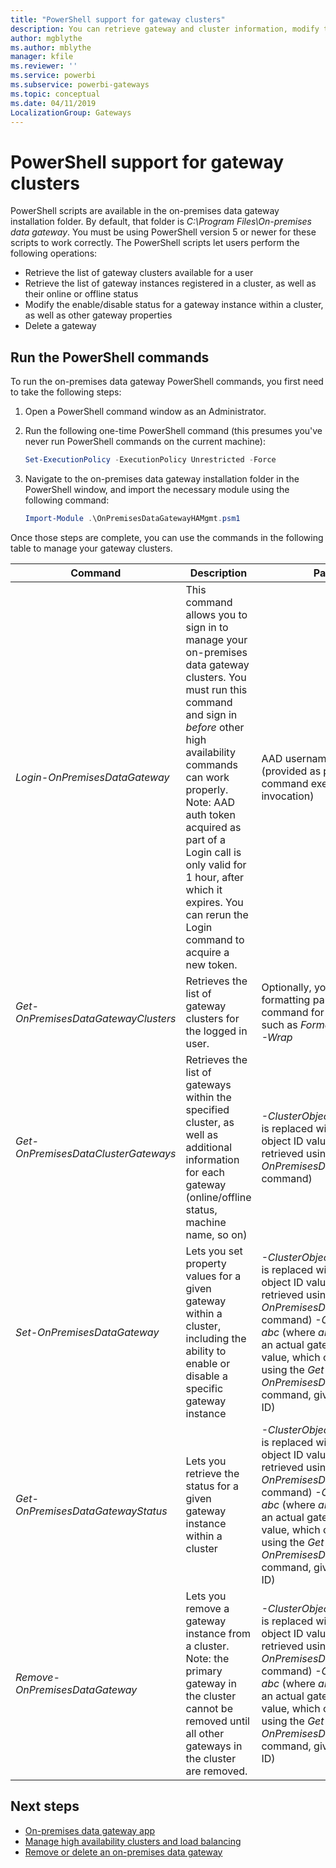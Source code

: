 ```yaml
---
title: "PowerShell support for gateway clusters"
description: You can retrieve gateway and cluster information, modify the status within a gateway, or delete a gateway using PowerShell commands.
author: mgblythe
ms.author: mblythe
manager: kfile
ms.reviewer: ''
ms.service: powerbi
ms.subservice: powerbi-gateways
ms.topic: conceptual
ms.date: 04/11/2019
LocalizationGroup: Gateways 
---
```


# PowerShell support for gateway clusters

PowerShell scripts are available in the on-premises data gateway installation folder. By default, that folder is *C:\Program Files\On-premises data gateway*. You must be using PowerShell version 5 or newer for these scripts to work correctly. The PowerShell scripts let users perform the following operations:

- Retrieve the list of gateway clusters available for a user
- Retrieve the list of gateway instances registered in a cluster, as well as their online or offline status
- Modify the enable/disable status for a gateway instance within a cluster, as well as other gateway properties
- Delete a gateway

## Run the PowerShell commands

To run the on-premises data gateway PowerShell commands, you first need to take the following steps:

1. Open a PowerShell command window as an Administrator.
2. Run the following one-time PowerShell command (this presumes you've never run PowerShell commands on the current machine):

    ```powershell
    Set-ExecutionPolicy -ExecutionPolicy Unrestricted -Force
    ```

3. Navigate to the on-premises data gateway installation folder in the PowerShell window, and import the necessary module using the following command:

    ```powershell
    Import-Module .\OnPremisesDataGatewayHAMgmt.psm1
    ```

Once those steps are complete, you can use the commands in the following table to manage your gateway clusters.

| **Command** | **Description** | **Parameters** |
| --- | --- | --- |
| *Login-OnPremisesDataGateway* |This command allows you to sign in to manage your on-premises data gateway clusters.  You must run this command and sign in *before* other high availability commands can work properly. Note: AAD auth token acquired as part of a Login call is only valid for 1 hour, after which it expires. You can rerun the Login command to acquire a new token.| AAD username and password (provided as part of the command execution, not initial invocation)|
| *Get-OnPremisesDataGatewayClusters* | Retrieves the list of gateway clusters for the logged in user. | Optionally, you can pass formatting parameters to this command for better readability, such as *Format-Table -AutoSize -Wrap* |
| *Get-OnPremisesDataClusterGateways* | Retrieves the list of gateways within the specified cluster, as well as additional information for each gateway (online/offline status, machine name, so on) | *-ClusterObjectID xyz*  (where *xyz* is replaced with an actual cluster object ID value, which can be retrieved using the *Get-OnPremisesDataGatewayClusters* command)|
| *Set-OnPremisesDataGateway* | Lets you set property values for a given gateway within a cluster, including the ability to enable or disable a specific gateway instance  | *-ClusterObjectID xyz* (where *xyz* is replaced with an actual cluster object ID value, which can be retrieved using the *Get-OnPremisesDataGatewayClusters* command) *-GatewayObjectID abc*  (where *abc* is replaced with an actual gateway object ID value, which can be retrieved using the *Get-OnPremisesDataClusterGateways* command, given a cluster object ID) |
| *Get-OnPremisesDataGatewayStatus* | Lets you retrieve the status for a given gateway instance within a cluster  | *-ClusterObjectID xyz* (where *xyz* is replaced with an actual cluster object ID value, which can be retrieved using the *Get-OnPremisesDataGatewayClusters* command)  *-GatewayObjectID abc*  (where *abc* is replaced with an actual gateway object ID value, which can be retrieved using the *Get-OnPremisesDataClusterGateways* command, given a cluster object ID) |
| *Remove-OnPremisesDataGateway*  | Lets you remove a gateway instance from a cluster. Note: the primary gateway in the cluster cannot be removed until all other gateways in the cluster are removed.| *-ClusterObjectID xyz* (where *xyz* is replaced with an actual cluster object ID value, which can be retrieved using the *Get-OnPremisesDataGatewayClusters* command)  *-GatewayObjectID abc*  (where *abc* is replaced with an actual gateway object ID value, which can be retrieved using the *Get-OnPremisesDataClusterGateways* command, given a cluster object ID) |

## Next steps

* [On-premises data gateway app](service-gateway-app.md)
* [Manage high availability clusters and load balancing](service-gateway-high-availability-clusters.md)
* [Remove or delete an on-premises data gateway](service-gateway-manage.md#remove-or-delete-an-on-premises-data-gateway)
